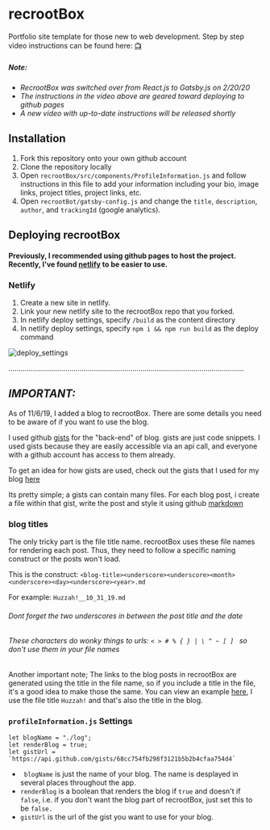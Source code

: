 # recrootBox

Portfolio site template for those new to web development.
Step by step video instructions can be found here: [📺](https://www.youtube.com/watch?v=tz04HiWaPfc)

##### _Note:_ 
* _RecrootBox was switched over from React.js to Gatsby.js on 2/20/20_
* _The instructions in the video above are geared toward deploying to github pages_
* _A new video with up-to-date instructions will be released shortly_


## Installation

1. Fork this repository onto your own github account
2. Clone the repository locally
3. Open `recrootBox/src/components/ProfileInformation.js` and follow instructions in this file to add your information including your bio, image links, project titles, project links, etc.
4. Open `recrootBot/gatsby-config.js` and change the `title`, `description`, `author`, and `trackingId` (google analytics).  

## Deploying recrootBox

#### Previously, I recommended using github pages to host the project. Recently, I've found [netlify](https://www.netlify.com/) to be easier to use. 

### Netlify

1. Create a new site in netlify. 
2. Link your new netlify site to the recrootBox repo that you forked. 
3. In netlify deploy settings, specify `/build` as the content directory
4. In netlify deploy settings, specify `npm i && npm run build` as the deploy command


![deploy_settings](https://i.imgur.com/PqUX60y.png)


....................................................................................................................


## _IMPORTANT:_

As of 11/6/19, I added a blog to recrootBox. There are some details you need to be aware of if you want to use the blog. 

I used github [gists](https://gist.github.com/) for the "back-end" of blog. gists are just code snippets. I used gists because they are easily accessible via an api call, and everyone with a github account has access to them already. 

To get an idea for how gists are used, check out the gists that I used for my blog [here](https://gist.github.com/trevorhere/68cc754fb298f3121b5b2b4cfaa754d4)

Its pretty simple; a gists can contain many files. For each blog post, i create a file within that gist, write the post and style it using github [markdown](https://developer.github.com/v3/markdown/)

### blog titles 

The only tricky part is the file title name. recrootBox uses these file names for rendering each post. Thus, they need to follow a specific naming construct or the posts won't load. 

This is the construct: `<blog-title><underscore><underscore><month><underscore><day><underscore><year>.md`

For example: `Huzzah!__10_31_19.md`

###### _Dont forget the two underscores in between the post title and the date_

###### _These characters do wonky things to urls: `< > # % { } | \ ^ ~ [ ] `  so don't use them in your file names_

Another important note; The links to the blog posts in recrootBox are generated using the title in the file name, so if you include a title in the file, it's a good idea to make those the same. You can view an example [here](https://api.github.com/gists/68cc754fb298f3121b5b2b4cfaa754d4), I use the file title `Huzzah!` and that's also the title in the blog. 

### `profileInformation.js` Settings

```
let blogName = "./log";
let renderBlog = true;
let gistUrl = `https://api.github.com/gists/68cc754fb298f3121b5b2b4cfaa754d4`
```

* ` blogName` is just the name of your blog. The name is desplayed in several places throughout the app. 
* `renderBlog` is a boolean that renders the blog if `true` and doesn't if `false`, i.e. if you don't want the blog part of recrootBox, just set this to be `false.`
* `gistUrl` is the url of the gist you want to use for your blog. 




